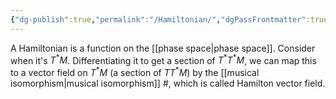```yaml
---
{"dg-publish":true,"permalink":"/Hamiltonian/","dgPassFrontmatter":true,"created":"2024-11-24T12:55:22.031+01:00","updated":"2024-11-30T17:53:31.130+01:00"}
---
```



A Hamiltonian is a function on the [[phase space\|phase space]]. Consider when it's $T^{*}M$. Differentiating it to get a section of $T^{*}T^{*}M$, we can map this to a vector field on $T^{*}M$ (a section of $TT^{*}M$) by the [[musical isomorphism\|musical isomorphism]] $\#$, which is called Hamilton vector field.